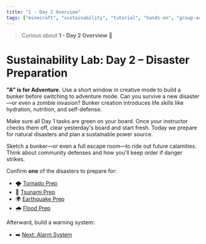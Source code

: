 ```yaml
---
title: "1 - Day 2 Overview"
tags: ["minecraft", "sustainability", "tutorial", "hands-on", "group-activity"]
---
```


> Curious about **1 - Day 2 Overview** 🚀

# Sustainability Lab: Day 2 – Disaster Preparation

**"A" is for Adventure.** Use a short window in creative mode to build a bunker before switching to adventure mode. Can you survive a new disaster—or even a zombie invasion? Bunker creation introduces life skills like hydration, nutrition, and self-defense.

Make sure all Day 1 tasks are green on your board. Once your instructor checks them off, clear yesterday's board and start fresh. Today we prepare for natural disasters and plan a sustainable power source.

Sketch a bunker—or even a full escape room—to ride out future calamities. Think about community defenses and how you'll keep order if danger strikes.

Confirm **one** of the disasters to prepare for:

- 🌪️ [Tornado Prep](/sustainability_lab/Day-2/01_tornado)
- 🌊 [Tsunami Prep](/sustainability_lab/Day-2/02_tsunami)
- 🌍 [Earthquake Prep](/sustainability_lab/Day-2/03_earthquake)
- 🌧️ [Flood Prep](/sustainability_lab/Day-2/04_flood)

Afterward, build a warning system:

- ➡️ [Next: Alarm System](/sustainability_lab/Day-2/05_alarm_system)
